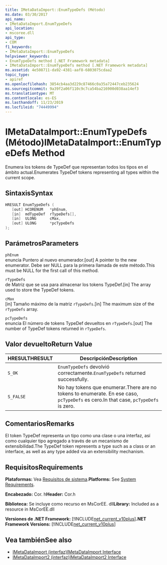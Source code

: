 ```yaml
---
title: IMetaDataImport::EnumTypeDefs (Método)
ms.date: 03/30/2017
api_name:
- IMetaDataImport.EnumTypeDefs
api_location:
- mscoree.dll
api_type:
- COM
f1_keywords:
- IMetaDataImport::EnumTypeDefs
helpviewer_keywords:
- EnumTypeDefs method [.NET Framework metadata]
- IMetaDataImport::EnumTypeDefs method [.NET Framework metadata]
ms.assetid: 4e508711-da92-4381-aaf8-6803075cdaa2
topic_type:
- apiref
ms.openlocfilehash: 3854cb4aa3d229c87466c0a35a72447ceb235624
ms.sourcegitcommit: 9a39f2a06f110c9c7ca54ba216900d038aa14ef3
ms.translationtype: MT
ms.contentlocale: es-ES
ms.lasthandoff: 11/23/2019
ms.locfileid: "74449994"
---
```

# <a name="imetadataimportenumtypedefs-method"></a><span data-ttu-id="fd7d6-102">IMetaDataImport::EnumTypeDefs (Método)</span><span class="sxs-lookup"><span data-stu-id="fd7d6-102">IMetaDataImport::EnumTypeDefs Method</span></span>
<span data-ttu-id="fd7d6-103">Enumera los tokens de TypeDef que representan todos los tipos en el ámbito actual.</span><span class="sxs-lookup"><span data-stu-id="fd7d6-103">Enumerates TypeDef tokens representing all types within the current scope.</span></span>  
  
## <a name="syntax"></a><span data-ttu-id="fd7d6-104">Sintaxis</span><span class="sxs-lookup"><span data-stu-id="fd7d6-104">Syntax</span></span>  
  
```cpp  
HRESULT EnumTypeDefs (  
   [out] HCORENUM   *phEnum,   
   [in]  mdTypeDef  rTypeDefs[],  
   [in]  ULONG      cMax,   
   [out] ULONG      *pcTypeDefs  
);  
```  
  
## <a name="parameters"></a><span data-ttu-id="fd7d6-105">Parámetros</span><span class="sxs-lookup"><span data-stu-id="fd7d6-105">Parameters</span></span>  
 `phEnum`  
 <span data-ttu-id="fd7d6-106">enuncia Puntero al nuevo enumerador.</span><span class="sxs-lookup"><span data-stu-id="fd7d6-106">[out] A pointer to the new enumerator.</span></span> <span data-ttu-id="fd7d6-107">Debe ser NULL para la primera llamada de este método.</span><span class="sxs-lookup"><span data-stu-id="fd7d6-107">This must be NULL for the first call of this method.</span></span>  
  
 `rTypeDefs`  
 <span data-ttu-id="fd7d6-108">de Matriz que se usa para almacenar los tokens TypeDef.</span><span class="sxs-lookup"><span data-stu-id="fd7d6-108">[in] The array used to store the TypeDef tokens.</span></span>  
  
 `cMax`  
 <span data-ttu-id="fd7d6-109">[in] Tamaño máximo de la matriz `rTypeDefs`.</span><span class="sxs-lookup"><span data-stu-id="fd7d6-109">[in] The maximum size of the `rTypeDefs` array.</span></span>  
  
 `pcTypeDefs`  
 <span data-ttu-id="fd7d6-110">enuncia El número de tokens TypeDef devueltos en `rTypeDefs`.</span><span class="sxs-lookup"><span data-stu-id="fd7d6-110">[out] The number of TypeDef tokens returned in `rTypeDefs`.</span></span>  
  
## <a name="return-value"></a><span data-ttu-id="fd7d6-111">Valor devuelto</span><span class="sxs-lookup"><span data-stu-id="fd7d6-111">Return Value</span></span>  
  
|<span data-ttu-id="fd7d6-112">HRESULT</span><span class="sxs-lookup"><span data-stu-id="fd7d6-112">HRESULT</span></span>|<span data-ttu-id="fd7d6-113">Descripción</span><span class="sxs-lookup"><span data-stu-id="fd7d6-113">Description</span></span>|  
|-------------|-----------------|  
|`S_OK`|<span data-ttu-id="fd7d6-114">`EnumTypeDefs` devolvió correctamente.</span><span class="sxs-lookup"><span data-stu-id="fd7d6-114">`EnumTypeDefs` returned successfully.</span></span>|  
|`S_FALSE`|<span data-ttu-id="fd7d6-115">No hay tokens que enumerar.</span><span class="sxs-lookup"><span data-stu-id="fd7d6-115">There are no tokens to enumerate.</span></span> <span data-ttu-id="fd7d6-116">En ese caso, `pcTypeDefs` es cero.</span><span class="sxs-lookup"><span data-stu-id="fd7d6-116">In that case, `pcTypeDefs` is zero.</span></span>|  
  
## <a name="remarks"></a><span data-ttu-id="fd7d6-117">Comentarios</span><span class="sxs-lookup"><span data-stu-id="fd7d6-117">Remarks</span></span>  
 <span data-ttu-id="fd7d6-118">El token TypeDef representa un tipo como una clase o una interfaz, así como cualquier tipo agregado a través de un mecanismo de extensibilidad.</span><span class="sxs-lookup"><span data-stu-id="fd7d6-118">The TypeDef token represents a type such as a class or an interface, as well as any type added via an extensibility mechanism.</span></span>  
  
## <a name="requirements"></a><span data-ttu-id="fd7d6-119">Requisitos</span><span class="sxs-lookup"><span data-stu-id="fd7d6-119">Requirements</span></span>  
 <span data-ttu-id="fd7d6-120">**Plataformas:** Vea [Requisitos de sistema](../../../../docs/framework/get-started/system-requirements.md).</span><span class="sxs-lookup"><span data-stu-id="fd7d6-120">**Platforms:** See [System Requirements](../../../../docs/framework/get-started/system-requirements.md).</span></span>  
  
 <span data-ttu-id="fd7d6-121">**Encabezado:** Cor. h</span><span class="sxs-lookup"><span data-stu-id="fd7d6-121">**Header:** Cor.h</span></span>  
  
 <span data-ttu-id="fd7d6-122">**Biblioteca:** Se incluye como recurso en MsCorEE. dll</span><span class="sxs-lookup"><span data-stu-id="fd7d6-122">**Library:** Included as a resource in MsCorEE.dll</span></span>  
  
 <span data-ttu-id="fd7d6-123">**Versiones de .NET Framework:** [!INCLUDE[net_current_v10plus](../../../../includes/net-current-v10plus-md.md)]</span><span class="sxs-lookup"><span data-stu-id="fd7d6-123">**.NET Framework Versions:** [!INCLUDE[net_current_v10plus](../../../../includes/net-current-v10plus-md.md)]</span></span>  
  
## <a name="see-also"></a><span data-ttu-id="fd7d6-124">Vea también</span><span class="sxs-lookup"><span data-stu-id="fd7d6-124">See also</span></span>

- [<span data-ttu-id="fd7d6-125">IMetaDataImport (interfaz)</span><span class="sxs-lookup"><span data-stu-id="fd7d6-125">IMetaDataImport Interface</span></span>](../../../../docs/framework/unmanaged-api/metadata/imetadataimport-interface.md)
- [<span data-ttu-id="fd7d6-126">IMetaDataImport2 (interfaz)</span><span class="sxs-lookup"><span data-stu-id="fd7d6-126">IMetaDataImport2 Interface</span></span>](../../../../docs/framework/unmanaged-api/metadata/imetadataimport2-interface.md)
